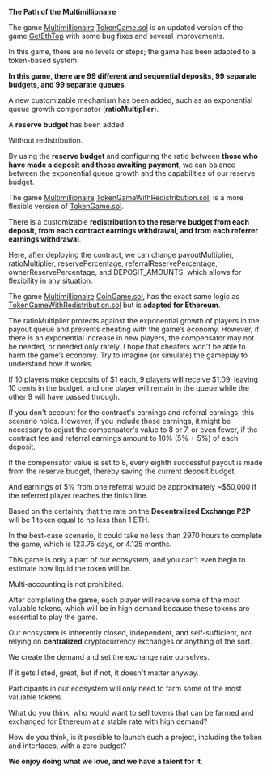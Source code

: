 **The Path of the Multimillionaire**

The game [Multimillionaire](https://github.com/NovationScripts/Multimillionaire/tree/main) [TokenGame.sol](https://github.com/NovationScripts/Multimillionaire/blob/main/TokenGame.sol) is an updated version of the game [GetEthTop](https://github.com/NovationScripts/GetEthTop/) with some bug fixes and several improvements.

In this game, there are no levels or steps; the game has been adapted to a token-based system.

**In this game, there are 99 different and sequential deposits, 99 separate budgets, and 99 separate queues**.

A new customizable mechanism has been added, such as an exponential queue growth compensator (**ratioMultiplier**).

A **reserve budget** has been added.

Without redistribution.

By using the **reserve budget** and configuring the ratio between **those who have made a deposit and those awaiting payment**, we can balance between the exponential queue growth and the capabilities of our reserve budget.










The game [Multimillionaire](https://github.com/NovationScripts/Multimillionaire/tree/main) [TokenGameWithRedistribution.sol](https://github.com/NovationScripts/Multimillionaire/blob/main/TokenGameWithRedistribution.sol), is a more flexible version of [TokenGame.sol](https://github.com/NovationScripts/Multimillionaire/blob/main/TokenGame.sol).

There is a customizable **redistribution to the reserve budget from each deposit, from each contract earnings withdrawal, and from each referrer earnings withdrawal**.

Here, after deploying the contract, we can change payoutMultiplier, ratioMultiplier, reservePercentage, referralReservePercentage, ownerReservePercentage, and DEPOSIT_AMOUNTS, which allows for flexibility in any situation.









The game [Multimillionaire](https://github.com/NovationScripts/Multimillionaire) [CoinGame.sol](https://github.com/NovationScripts/Multimillionaire/blob/main/CoinGame.sol), has the exact same logic as [TokenGameWithRedistribution.sol](https://github.com/NovationScripts/Multimillionaire/blob/main/TokenGameWithRedistribution.sol) but is **adapted for Ethereum**.



The ratioMultiplier protects against the exponential growth of players in the payout queue and prevents cheating with the game’s economy. However, if there is an exponential increase in new players, the compensator may not be needed, or needed only rarely. I hope that cheaters won't be able to harm the game’s economy. Try to imagine (or simulate) the gameplay to understand how it works.

If 10 players make deposits of $1 each, 9 players will receive $1.09, leaving 10 cents in the budget, and one player will remain in the queue while the other 9 will have passed through.

If you don't account for the contract's earnings and referral earnings, this scenario holds. However, if you include those earnings, it might be necessary to adjust the compensator's value to 8 or 7, or even fewer, if the contract fee and referral earnings amount to 10% (5% + 5%) of each deposit.

If the compensator value is set to 8, every eighth successful payout is made from the reserve budget, thereby saving the current deposit budget.

And earnings of 5% from one referral would be approximately ~$50,000 if the referred player reaches the finish line.

Based on the certainty that the rate on the **Decentralized Exchange P2P** will be 1 token equal to no less than 1 ETH.

In the best-case scenario, it could take no less than 2970 hours to complete the game, which is 123.75 days, or 4.125 months.

This game is only a part of our ecosystem, and you can't even begin to estimate how liquid the token will be.

Multi-accounting is not prohibited.

After completing the game, each player will receive some of the most valuable tokens, which will be in high demand because these tokens are essential to play the game.

Our ecosystem is inherently closed, independent, and self-sufficient, not relying on **centralized** cryptocurrency exchanges or anything of the sort.

We create the demand and set the exchange rate ourselves.

If it gets listed, great, but if not, it doesn't matter anyway.

Participants in our ecosystem will only need to farm some of the most valuable tokens.

What do you think, who would want to sell tokens that can be farmed and exchanged for Ethereum at a stable rate with high demand?

How do you think, is it possible to launch such a project, including the token and interfaces, with a zero budget?

**We enjoy doing what we love, and we have a talent for it**.

